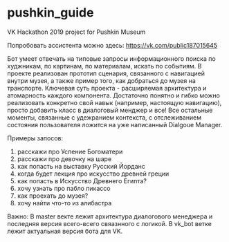 # pushkin_guide
VK Hackathon 2019 project for Pushkin Museum

Попробовать ассистента можно здесь: https://vk.com/public187015645


Бот умеет отвечать на типовые запросы информационного поиска по худжникам, по картинам, по материалам, искать по событиям.
В проекте реализован прототип сценария, связанного с навигацией внутри музея,  а также пример того, как добраться до музея на транспорте.
Ключевая суть проекта - расширяемая архитектура и атомарность каждого компонента. Достаточно понятно и гибко можно реализовать конкретно свой навык (например, настоящую навигацию), просто добавить класс в диалоговый менджер и все!
Все остальные моменты, связанные с удежранием контекста, с отслеживанием состояния пользователя ложится на уже написанный Dialgoue Manager.

Примеры запосов:

1) расскажи про Успение Богоматери
2) расскажи про девочку на шаре
3) как попасть на выставку Русский Йорданс
4) когда будет лекция про искусство древней греции
5) как попасть в Искусство Древнего Египта?
6) хочу узнать про пабло пикассо
7) как проехать до музея?
8) хочу найти что-то из алибастра

Важно:
В master векте лежит архитектура диалогового менеджера и последняя версия всего-всего свяазнного с логикой.
В vk_bot ветке лежит актуальная версия бота для VK. 
